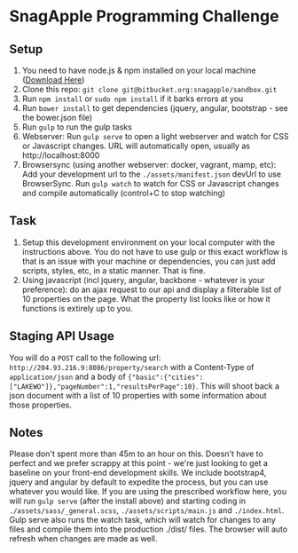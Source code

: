 # SnagApple Programming Challenge


## Setup

1. You need to have node.js & npm installed on your local machine ([Download Here](https://nodejs.org))
2. Clone this repo: `git clone git@bitbucket.org:snagapple/sandbox.git`
3. Run `npm install` or `sudo npm install` if it barks errors at you
4. Run `bower install` to get dependencies (jquery, angular, bootstrap - see the bower.json file) 
5. Run `gulp` to run the gulp tasks
6. Webserver: Run `gulp serve` to open a light webserver and watch for CSS or Javascript changes. URL will automatically open, usually as http://localhost:8000
7. Browsersync (using another webserver: docker, vagrant, mamp, etc): Add your development url to the `./assets/manifest.json` devUrl to use BrowserSync. Run `gulp watch` to watch for CSS or Javascript changes and compile automatically (control+C to stop watching)

## Task

1. Setup this development environment on your local computer with the instructions above. You do not have to use gulp or this exact workflow is that is an issue with your machine or dependencies, you can just add scripts, styles, etc, in a static manner. That is fine.
2. Using javascript (incl jquery, angular, backbone - whatever is your preference): do an ajax request to our api and display a filterable list of 10 properties on the page. What the property list looks like or how it functions is extirely up to you.

## Staging API Usage

You will do a `POST` call to the following url: `http://204.93.216.9:8086/property/search` with a Content-Type of `application/json` and a body of `{"basic":{"cities":["LAKEWO"]},"pageNumber":1,"resultsPerPage":10}`. This will shoot back a json document with a list of 10 properties with some information about those properties.

## Notes

Please don't spent more than 45m to an hour on this. Doesn't have to perfect and we prefer scrappy at this point - we're just looking to get a baseline on your front-end development skills. We include bootstrap4, jquery and angular by default to expedite the process, but you can use whatever you would like. If you are using the prescribed workflow here, you will run `gulp serve` (after the install above) and starting coding in `./assets/sass/_general.scss`, `./assets/scripts/main.js` and `./index.html`. Gulp serve also runs the watch task, which will watch for changes to any files and compile them into the production ./dist/ files. The browser will auto refresh when changes are made as well.

